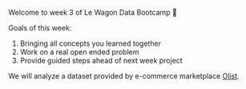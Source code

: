 Welcome to week 3 of Le Wagon Data Bootcamp 🎉

Goals of this week:
1. Bringing all concepts you learned together
1. Work on a real open ended problem
1. Provide guided steps ahead of next week project

We will analyze a dataset provided by e-commerce marketplace [Olist](www.olist.com).
